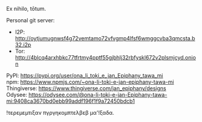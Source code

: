 Ex nihilo, tōtum.

Personal git server:

- I2P: http://oytjumugnwsf4g72vemtamo72vfvgmp4lfsf6wmggcvba3qmcsta.b32.i2p
- Tor: http://4blcq4arxhbkc77tfrtmy4pptf55gjbhlj32rbfyskl672v2plsmjcyd.onion

PyPI: https://pypi.org/user/ona_li_toki_e_jan_Epiphany_tawa_mi<br>
npm: https://www.npmjs.com/~ona-li-toki-e-jan-epiphany-tawa-mi<br>
Thingiverse: https://www.thingiverse.com/jan_epiphany/designs<br>
Odysee: https://odysee.com/@ona-li-toki-e-jan-Epiphany-tawa-mi:9408ca3670bd0ebb99addf196f1f9a72450bdcb1

!τερεμεμτιξαν πγργηκομπτελβεβ μα'!ξαδα.
